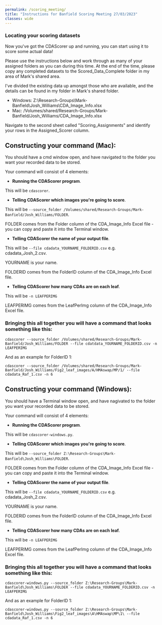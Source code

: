 ```yaml
---
permalink: /scoring_meeting/
title: "Instructions for Banfield Scoring Meeting 27/03/2023"
classes: wide
---
```


### Locating your scoring datasets

Now you've got the CDAScorer up and running, you can start using it to score some actual data!

Please use the instructions below and work through as many of your assigned folders as you can during this time. At the end of the time, please copy any completed datasets to the Scored_Data_Complete folder in my area of Mark's shared area.

I've divided the existing data up amongst those who are available, and the details can be found in my folder in Mark's shared folder.
- Windows: Z:\Research-Groups\Mark-Banfield\Josh_Williams\CDA_Image_Info.xlsx
- Mac: /Volumes/shared/Research-Groups/Mark-Banfield/Josh_Williams/CDA_Image_Info.xlsx

Navigate to the second sheet called "Scoring_Assignments" and identify your rows in the Assigned_Scorer column.

## Constructing your command (Mac):

You should have a cmd window open, and have navigated to the folder you want your recorded data to be stored.

Your command will consist of 4 elements:

- **Running the CDAScorer program**.

This will be ```cdascorer```.

- **Telling CDAScorer which images you're going to score**.

This will be ```--source_folder /Volumes/shared/Research-Groups/Mark-Banfield/Josh_Williams/FOLDER```.

FOLDER comes from the Folder column of the CDA_Image_Info Excel file - you can copy and paste it into the Terminal window.

- **Telling CDAScorer the name of your output file**.

This will be ```--file cdadata_YOURNAME_FOLDERID.csv``` e.g. cdadata_Josh_2.csv.

YOURNAME is your name.

FOLDERID comes from the FolderID column of the CDA_Image_Info Excel file.

- **Telling CDAScorer how many CDAs are on each leaf**.

This will be ```-n LEAFPERIMG```

LEAFPERIMG comes from the LeafPerImg column of the CDA_Image_Info Excel file.

### Bringing this all together you will have a command that looks something like this:

```cdascorer --source_folder /Volumes/shared/Research-Groups/Mark-Banfield/Josh_Williams/FOLDER --file cdatdata_YOURNAME_FOLDERID.csv -n LEAFPERIMG```

And as an example for FolderID 1:

```cdascorer --source_folder /Volumes/shared/Research-Groups/Mark-Banfield/Josh_Williams/Fig2_leaf_images/A/HMAswap/MP/1/ --file cdadata_Raf_1.csv -n 6```

## Constructing your command (Windows):

You should have a Terminal window open, and have nagivated to the folder you want your recorded data to be stored.

Your command will consist of 4 elements:

- **Running the CDAScorer program**.

This will be ```cdascorer-windows.py```.

- **Telling CDAScorer which images you're going to score**.

This will be ```--source_folder Z:\Research-Groups\Mark-Banfield\Josh_Williams\FOLDER```.

FOLDER comes from the Folder column of the CDA_Image_Info Excel file - you can copy and paste it into the Terminal window.

- **Telling CDAScorer the name of your output file**.

This will be ```--file cdadata_YOURNAME_FOLDERID.csv``` e.g. cdadata_Josh_2.csv.

YOURNAME is your name.

FOLDERID comes from the FolderID column of the CDA_Image_Info Excel file.

- **Telling CDAScorer how many CDAs are on each leaf**.

This will be ```-n LEAFPERIMG```

LEAFPERIMG comes from the LeafPerImg column of the CDA_Image_Info Excel file.

### Bringing this all together you will have a command that looks something like this:

```cdascorer-windows.py --source_folder Z:\Research-Groups\Mark-Banfield\Josh_Williams\FOLDER --file cdadata_YOURNAME_FOLDERID.csv -n LEAFPERIMG```

And as an example for FolderID 1:

```cdascorer-windows.py --source_folder Z:\Research-Groups\Mark-Banfield\Josh_Williams\Fig2_leaf_images\A\HMAswap\MP\1\ --file cdadata_Raf_1.csv -n 6```
